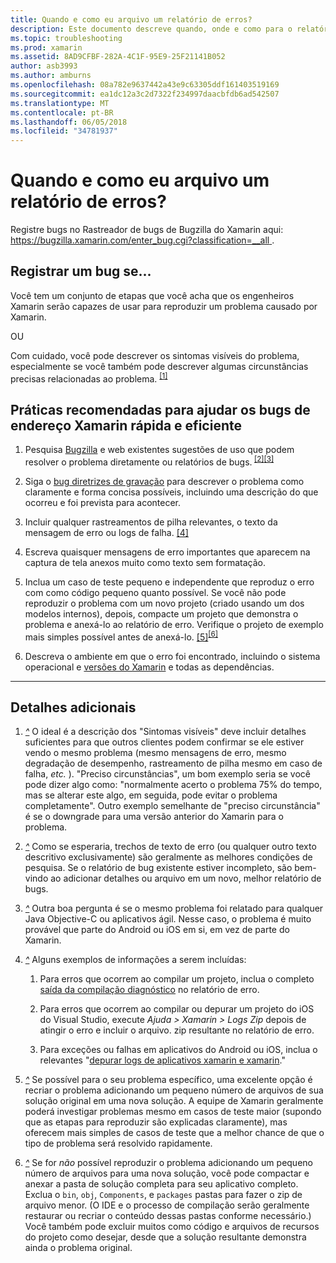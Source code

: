 ```yaml
---
title: Quando e como eu arquivo um relatório de erros?
description: Este documento descreve quando, onde e como para o relatório de erro. Ele também fornece as práticas recomendadas que permitem aos engenheiros para melhor diagnosticar o problema do relatório de erros.
ms.topic: troubleshooting
ms.prod: xamarin
ms.assetid: 8AD9CFBF-282A-4C1F-95E9-25F21141B052
author: asb3993
ms.author: amburns
ms.openlocfilehash: 08a782e9637442a43e9c63305ddf161403519169
ms.sourcegitcommit: ea1dc12a3c2d7322f234997daacbfdb6ad542507
ms.translationtype: MT
ms.contentlocale: pt-BR
ms.lasthandoff: 06/05/2018
ms.locfileid: "34781937"
---
```

# <a name="when-and-how-should-i-file-a-bug-report"></a>Quando e como eu arquivo um relatório de erros?


Registre bugs no Rastreador de bugs de Bugzilla do Xamarin aqui: [ https://bugzilla.xamarin.com/enter_bug.cgi?classification=__all ](https://bugzilla.xamarin.com/enter_bug.cgi?classification=__all).

## <a name="file-a-bug-if"></a>Registrar um bug se...


Você tem um conjunto de etapas que você acha que os engenheiros Xamarin serão capazes de usar para reproduzir um problema causado por Xamarin.

OU

Com cuidado, você pode descrever os sintomas visíveis do problema, especialmente se você também pode descrever algumas circunstâncias precisas relacionadas ao problema. <sup> [[1]](#note-1)</sup>


## <a name="best-practices-to-help-xamarin-address-bugs-quickly-and-efficiently"></a>Práticas recomendadas para ajudar os bugs de endereço Xamarin rápida e eficiente


1. <a name="ref-1" />Pesquisa [Bugzilla](https://bugzilla.xamarin.com/query.cgi?format=specific&amp;bug_status=__all__) e web existentes sugestões de uso que podem resolver o problema diretamente ou relatórios de bugs.<sup> [[2]](#note-2)</sup><sup>[[3]](#note-3)</sup>

1. <a name="ref-2" />Siga o [bug diretrizes de gravação](https://bugzilla.xamarin.com/page.cgi?id=bug-writing.html) para descrever o problema como claramente e forma concisa possíveis, incluindo uma descrição do que ocorreu e foi prevista para acontecer.

1. <a name="ref-3" />Incluir qualquer rastreamentos de pilha relevantes, o texto da mensagem de erro ou logs de falha. <sup>[[4]](#note-4)</sup>

1. <a name="ref-4" />Escreva quaisquer mensagens de erro importantes que aparecem na captura de tela anexos muito como texto sem formatação.

1. <a name="ref-5" />Inclua um caso de teste pequeno e independente que reproduz o erro com como código pequeno quanto possível.  Se você não pode reproduzir o problema com um novo projeto (criado usando um dos modelos internos), depois, compacte um projeto que demonstra o problema e anexá-lo ao relatório de erro.  Verifique o projeto de exemplo mais simples possível antes de anexá-lo. <sup> [[5]](#note-5)</sup><sup>[[6]](#note-6)</sup>

1. <a name="ref-6" />Descreva o ambiente em que o erro foi encontrado, incluindo o sistema operacional e [versões do Xamarin](~/cross-platform/troubleshooting/questions/version-logs.md) e todas as dependências.

---

## <a name="additional-details"></a>Detalhes adicionais

1. <a name="note-1" />[*^*](#ref-1) O ideal é a descrição dos "Sintomas visíveis" deve incluir detalhes suficientes para que outros clientes podem confirmar se ele estiver vendo o mesmo problema (mesmo mensagens de erro, mesmo degradação de desempenho, rastreamento de pilha mesmo em caso de falha, _etc._ ). "Preciso circunstâncias", um bom exemplo seria se você pode dizer algo como: "normalmente acerto o problema 75% do tempo, mas se alterar este algo, em seguida, pode evitar o problema completamente". Outro exemplo semelhante de "preciso circunstância" é se o downgrade para uma versão anterior do Xamarin para o problema.

1. <a name="note-2" />[*^*](#ref-2) Como se esperaria, trechos de texto de erro (ou qualquer outro texto descritivo exclusivamente) são geralmente as melhores condições de pesquisa. Se o relatório de bug existente estiver incompleto, são bem-vindo ao adicionar detalhes ou arquivo em um novo, melhor relatório de bugs.

1. <a name="note-3" />[*^*](#ref-3) Outra boa pergunta é se o mesmo problema foi relatado para qualquer Java Objective-C ou aplicativos ágil. Nesse caso, o problema é muito provável que parte do Android ou iOS em si, em vez de parte do Xamarin.

1. <a name="note-4" />[*^*](#ref-4) Alguns exemplos de informações a serem incluídas:

    1. Para erros que ocorrem ao compilar um projeto, inclua o completo [saída da compilação diagnóstico](~/android/troubleshooting/troubleshooting.md#Diagnostic_MSBuild_Output) no relatório de erro.
    
    1. Para erros que ocorrem ao compilar ou depurar um projeto do iOS do Visual Studio, execute _Ajuda > Xamarin > Logs Zip_ depois de atingir o erro e incluir o arquivo. zip resultante no relatório de erro.
    
    1. Para exceções ou falhas em aplicativos do Android ou iOS, inclua o relevantes "[depurar logs de aplicativos xamarin e xamarin](~/cross-platform/troubleshooting/questions/version-logs.md#debug-logs-for-xamarin-apps)."

1. <a name="note-5" />[*^*](#ref-5) Se possível para o seu problema específico, uma excelente opção é recriar o problema adicionando um pequeno número de arquivos de sua solução original em uma nova solução. A equipe de Xamarin geralmente poderá investigar problemas mesmo em casos de teste maior (supondo que as etapas para reproduzir são explicadas claramente), mas oferecem mais simples de casos de teste que a melhor chance de que o tipo de problema será resolvido rapidamente.


1. <a name="note-6" />[*^*](#ref-6) Se for _não_ possível reproduzir o problema adicionando um pequeno número de arquivos para uma nova solução, você pode compactar e anexar a pasta de solução completa para seu aplicativo completo. Exclua o `bin`, `obj`, `Components`, e `packages` pastas para fazer o zip de arquivo menor. (O IDE e o processo de compilação serão geralmente restaurar ou recriar o conteúdo dessas pastas conforme necessário.) Você também pode excluir muitos como código e arquivos de recursos do projeto como desejar, desde que a solução resultante demonstra ainda o problema original.


